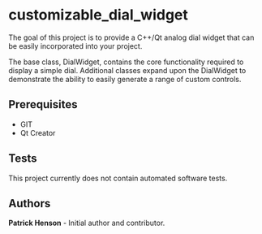 # customizable_dial_widget

The goal of this project is to provide a C++/Qt analog dial widget that can be easily incorporated into your project.

The base class, DialWidget, contains the core functionality required to display a simple dial.  Additional classes expand upon the DialWidget to demonstrate the ability to easily generate a range of custom controls.

## Prerequisites
- GIT
- Qt Creator

## Tests

This project currently does not contain automated software tests.

## Authors

**Patrick Henson** - Initial author and contributor.
